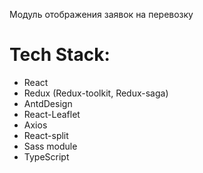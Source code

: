 Модуль отображения заявок на перевозку

# Tech Stack:
- React
- Redux (Redux-toolkit, Redux-saga)
- AntdDesign
- React-Leaflet
- Axios
- React-split
- Sass module
- TypeScript